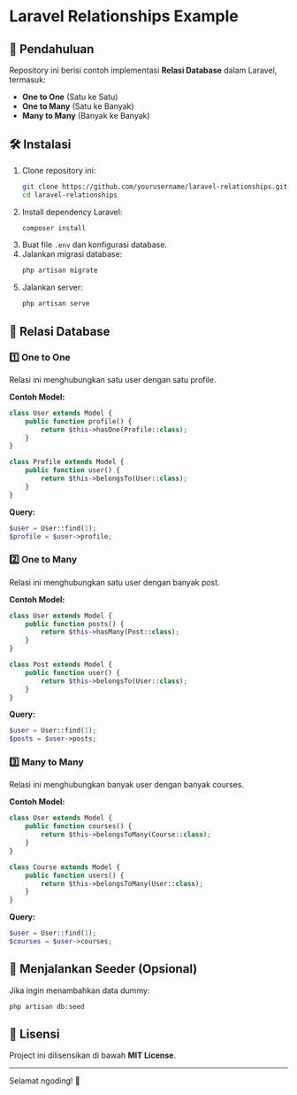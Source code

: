 # Laravel Relationships Example

## 📖 Pendahuluan

Repository ini berisi contoh implementasi **Relasi Database** dalam Laravel, termasuk:

-   **One to One** (Satu ke Satu)
-   **One to Many** (Satu ke Banyak)
-   **Many to Many** (Banyak ke Banyak)

## 🛠 Instalasi

1. Clone repository ini:
    ```sh
    git clone https://github.com/yourusername/laravel-relationships.git
    cd laravel-relationships
    ```
2. Install dependency Laravel:
    ```sh
    composer install
    ```
3. Buat file `.env` dan konfigurasi database.
4. Jalankan migrasi database:
    ```sh
    php artisan migrate
    ```
5. Jalankan server:
    ```sh
    php artisan serve
    ```

## 🔗 Relasi Database

### 1️⃣ One to One

Relasi ini menghubungkan satu user dengan satu profile.

**Contoh Model:**

```php
class User extends Model {
    public function profile() {
        return $this->hasOne(Profile::class);
    }
}
```

```php
class Profile extends Model {
    public function user() {
        return $this->belongsTo(User::class);
    }
}
```

**Query:**

```php
$user = User::find(1);
$profile = $user->profile;
```

### 2️⃣ One to Many

Relasi ini menghubungkan satu user dengan banyak post.

**Contoh Model:**

```php
class User extends Model {
    public function posts() {
        return $this->hasMany(Post::class);
    }
}
```

```php
class Post extends Model {
    public function user() {
        return $this->belongsTo(User::class);
    }
}
```

**Query:**

```php
$user = User::find(1);
$posts = $user->posts;
```

### 3️⃣ Many to Many

Relasi ini menghubungkan banyak user dengan banyak courses.

**Contoh Model:**

```php
class User extends Model {
    public function courses() {
        return $this->belongsToMany(Course::class);
    }
}
```

```php
class Course extends Model {
    public function users() {
        return $this->belongsToMany(User::class);
    }
}
```

**Query:**

```php
$user = User::find(1);
$courses = $user->courses;
```

## 🚀 Menjalankan Seeder (Opsional)

Jika ingin menambahkan data dummy:

```sh
php artisan db:seed
```

## 📜 Lisensi

Project ini dilisensikan di bawah **MIT License**.

---

Selamat ngoding! 🚀
